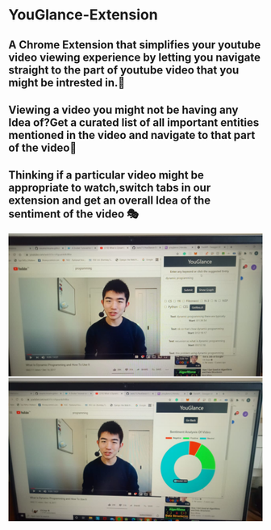 # YouGlance-Extension
## A Chrome Extension that simplifies your youtube video viewing experience by letting you navigate straight to the part of youtube video that you might be intrested in.🔎
## Viewing a video you might not be having any  Idea of?Get a curated list of all important entities mentioned in the video and navigate to that part of the video🚀
## Thinking if a particular video might be appropriate to watch,switch tabs in our extension and get an overall Idea of the sentiment of the video 🎭
![Homepage](https://github.com/Jash271/YouGlance-Extension/blob/master/Main.jpeg)
![Sentiments](https://github.com/Jash271/YouGlance-Extension/blob/master/Sentiments.jpeg)




